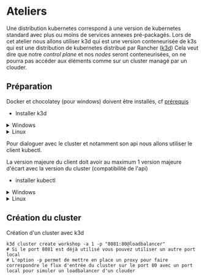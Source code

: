 # Ateliers

Une distribution kubernetes correspond à une version de kubernetes standard avec plus ou moins de services annexes pré-packagés.
Lors de cet atelier nous allons utiliser k3d qui est une version conteneurisée de k3s qui est une distribution de kubernetes distribué par Rancher ([k3d](https://github.com/rancher/k3d))
Cela veut dire que notre _control plane_ et nos _nodes_ seront conteneurisées, on ne pourra pas accéder aux éléments comme sur un cluster managé par un clouder.

## Préparation

Docker et chocolatey (pour windows) doivent être installés, cf [prérequis](../prerequis.md)

- Installer k3d

<details>
<summary>Windows</summary>

```shell
# Depuis powershell avec une session admin
choco install k3d
# vérifier l'installtion
k3d version
# k3s porte la version de kubernetes
```

</details>

<details>
<summary>Linux</summary>

```shell
wget -q -O - https://raw.githubusercontent.com/rancher/k3d/main/install.sh | bash
# vérifier l'installtion
k3d version
# k3s porte la version de kubernetes
```

</details>

Pour dialoguer avec le cluster et notamment son api nous allons utiliser le client kubectl.

La version majeure du client doit avoir au maximum 1 version majeure d'écart avec la version du cluster (compatibilité de l'api)

- installer kubectl

<details>
<summary>Windows</summary>

```shell
# Depuis powershell avec une session admin
choco install kubernetes-cli
# vérifier l'installation
kubectl version --client
# vérifier que le repertoire .kube existe
mkdir $HOME/.kube
```

</details>

<details>
<summary>Linux</summary>

Consulter la page officielle du client pour télécharger la bonne version de [kubectl](https://kubernetes.io/fr/docs/tasks/tools/install-kubectl/)

```shell
# vérifier l'installation
kubectl version --client
```

</details>

## Création du cluster

Création d'un cluster avec k3d

```shell
k3d cluster create workshop -a 1 -p "8081:80@loadbalancer"
# Si le port 8081 est déjà utilisé vous pouvez utiliser un autre port local
# L'option -p permet de mettre en place un proxy pour faire correspondre le flux d'entrée du cluster sur le port 80 avec un port local pour simuler un loadbalancer d'un clouder
```
